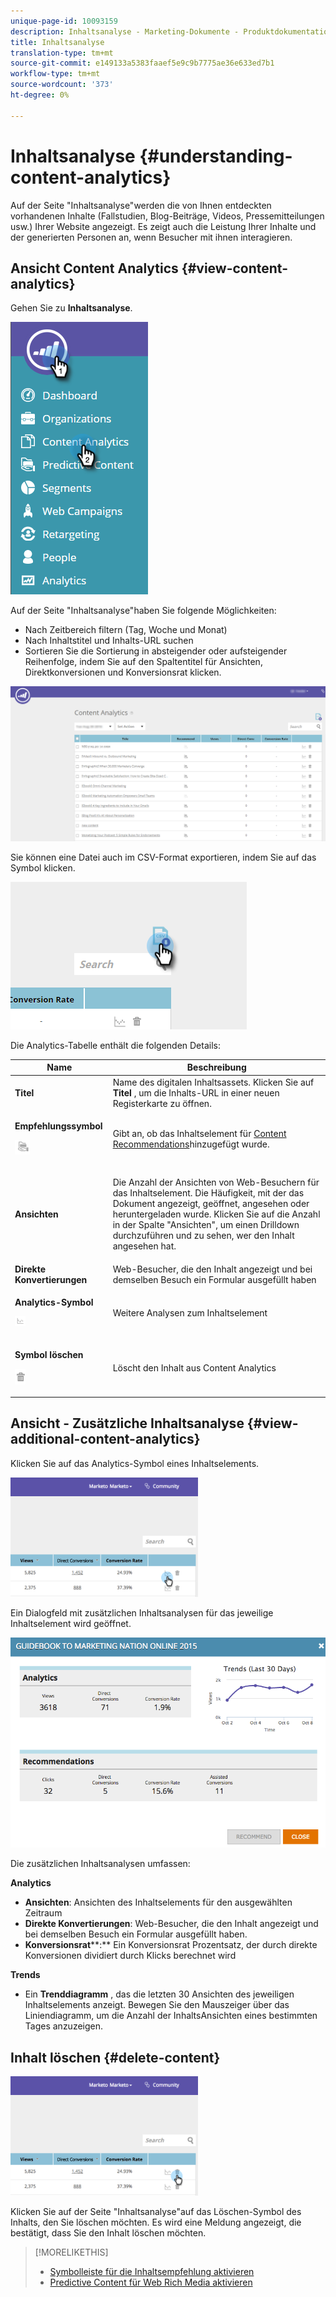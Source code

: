 ```yaml
---
unique-page-id: 10093159
description: Inhaltsanalyse - Marketing-Dokumente - Produktdokumentation
title: Inhaltsanalyse
translation-type: tm+mt
source-git-commit: e149133a5383faaef5e9c9b7775ae36e633ed7b1
workflow-type: tm+mt
source-wordcount: '373'
ht-degree: 0%

---
```



# Inhaltsanalyse {#understanding-content-analytics}

Auf der Seite &quot;Inhaltsanalyse&quot;werden die von Ihnen entdeckten vorhandenen Inhalte (Fallstudien, Blog-Beiträge, Videos, Pressemitteilungen usw.) Ihrer Website angezeigt. Es zeigt auch die Leistung Ihrer Inhalte und der generierten Personen an, wenn Besucher mit ihnen interagieren.

## Ansicht Content Analytics {#view-content-analytics}

Gehen Sie zu **Inhaltsanalyse**.

![](assets/one.png)

Auf der Seite &quot;Inhaltsanalyse&quot;haben Sie folgende Möglichkeiten:

* Nach Zeitbereich filtern (Tag, Woche und Monat)
* Nach Inhaltstitel und Inhalts-URL suchen
* Sortieren Sie die Sortierung in absteigender oder aufsteigender Reihenfolge, indem Sie auf den Spaltentitel für Ansichten, Direktkonversionen und Konversionsrat klicken.

![](assets/content-analytics-8-29-16-blur.png)

Sie können eine Datei auch im CSV-Format exportieren, indem Sie auf das Symbol klicken.

![](assets/image2016-8-29-13-3a51-3a49.png)

Die Analytics-Tabelle enthält die folgenden Details:

<table> 
 <thead> 
  <tr> 
   <th colspan="1" rowspan="1">Name</th> 
   <th colspan="1" rowspan="1">Beschreibung</th> 
  </tr> 
 </thead> 
 <tbody> 
  <tr> 
   <td colspan="1" rowspan="1"><strong>Titel</strong></td> 
   <td colspan="1" rowspan="1">Name des digitalen Inhaltsassets. Klicken Sie auf <strong>Titel</strong> , um die Inhalts-URL in einer neuen Registerkarte zu öffnen.</td> 
  </tr> 
  <tr> 
   <td colspan="1"><p><strong>Empfehlungssymbol </strong><strong></strong></p><p><strong><img alt="--" width="24" src="assets/recommended-icon.png" data-linked-resource-id="10094267" data-linked-resource-type="attachment" data-base-url="https://docs.marketo.com" data-linked-resource-container-id="10093159" title="--"></strong></p></td> 
   <td colspan="1">Gibt an, ob das Inhaltselement für <a href="#">Content Recommendations</a>hinzugefügt wurde.</td> 
  </tr> 
  <tr> 
   <td colspan="1" rowspan="1"><p><strong>Ansichten</strong></p></td> 
   <td colspan="1" rowspan="1"><p>Die Anzahl der Ansichten von Web-Besuchern für das Inhaltselement. Die Häufigkeit, mit der das Dokument angezeigt, geöffnet, angesehen oder heruntergeladen wurde. Klicken Sie auf die Anzahl in der Spalte "Ansichten", um einen Drilldown durchzuführen und zu sehen, wer den Inhalt angesehen hat.</p></td> 
  </tr> 
  <tr> 
   <td colspan="1" rowspan="1"><strong>Direkte Konvertierungen</strong></td> 
   <td colspan="1" rowspan="1">Web-Besucher, die den Inhalt angezeigt und bei demselben Besuch ein Formular ausgefüllt haben</td> 
  </tr> 
  <tr> 
   <td colspan="1"><p><strong>Analytics-Symbol</strong></p><p><strong><img alt="--" width="17" src="assets/analytics-icon.png" data-linked-resource-id="10097027" data-linked-resource-type="attachment" data-base-url="https://docs.marketo.com" data-linked-resource-container-id="10093159" title="--"></strong></p></td> 
   <td colspan="1">Weitere Analysen zum Inhaltselement</td> 
  </tr> 
  <tr> 
   <td colspan="1"><p><strong>Symbol löschen</strong></p><p><img alt="--" src="assets/image2015-12-7-10-3a36-3a52.png" data-linked-resource-id="10096391" data-linked-resource-type="attachment" data-base-url="https://docs.marketo.com" data-linked-resource-container-id="10093159" title="--"></p></td> 
   <td colspan="1">Löscht den Inhalt aus Content Analytics</td> 
  </tr> 
 </tbody> 
</table>

## Ansicht - Zusätzliche Inhaltsanalyse {#view-additional-content-analytics}

Klicken Sie auf das Analytics-Symbol eines Inhaltselements.

![](assets/four.png)

Ein Dialogfeld mit zusätzlichen Inhaltsanalysen für das jeweilige Inhaltselement wird geöffnet.

![](assets/five.png)

Die zusätzlichen Inhaltsanalysen umfassen:

**Analytics**

* **Ansichten**: Ansichten des Inhaltselements für den ausgewählten Zeitraum
* **Direkte Konvertierungen**: Web-Besucher, die den Inhalt angezeigt und bei demselben Besuch ein Formular ausgefüllt haben.
* **Konversionsrat****:** Ein Konversionsrat Prozentsatz, der durch direkte Konversionen dividiert durch Klicks berechnet wird

**Trends**

* Ein **Trenddiagramm** , das die letzten 30 Ansichten des jeweiligen Inhaltselements anzeigt. Bewegen Sie den Mauszeiger über das Liniendiagramm, um die Anzahl der InhaltsAnsichten eines bestimmten Tages anzuzeigen.

## Inhalt löschen {#delete-content}

![](assets/six.png)

Klicken Sie auf der Seite &quot;Inhaltsanalyse&quot;auf das Löschen-Symbol des Inhalts, den Sie löschen möchten. Es wird eine Meldung angezeigt, die bestätigt, dass Sie den Inhalt löschen möchten.

>[!MORELIKETHIS]
>
>* [Symbolleiste für die Inhaltsempfehlung aktivieren](../../../product-docs/predictive-content/enabling-predictive-content/enable-the-content-recommendation-bar.md)
>* [Predictive Content für Web Rich Media aktivieren](../../../product-docs/predictive-content/enabling-predictive-content/enable-predictive-content-for-web-rich-media.md)

